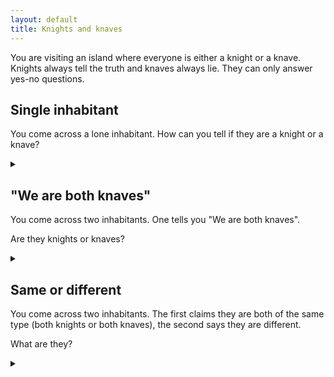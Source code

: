 ```yaml
---
layout: default
title: Knights and knaves
---
```


You are visiting an island where everyone is either a knight or a knave.
Knights always tell the truth and knaves always lie. They can only answer
yes-no questions.

## Single inhabitant

You come across a lone inhabitant. How can you tell if they are a knight or a
knave?

<details><summary></summary>

Ask a question to which you both know the answer.
For example, "Are you a mushroom?"

</details>

## "We are both knaves"

You come across two inhabitants. One tells you "We are both knaves".

Are they knights or knaves?

<details><summary></summary>

They can't both be knaves, otherwise the inhabitant would have lied about it.
Hence the statement was a lie, and the speaker was a knave. This means the other
must be a knight.

</details>

## Same or different

You come across two inhabitants. The first claims they are both of the same
type (both knights or both knaves), the second says they are different.

What are they?

<details><summary></summary>

Since the statements are different their types must be different, hence the
second person is speaking the truth and is a knight. The first must therefore
be a knave.

</details>
